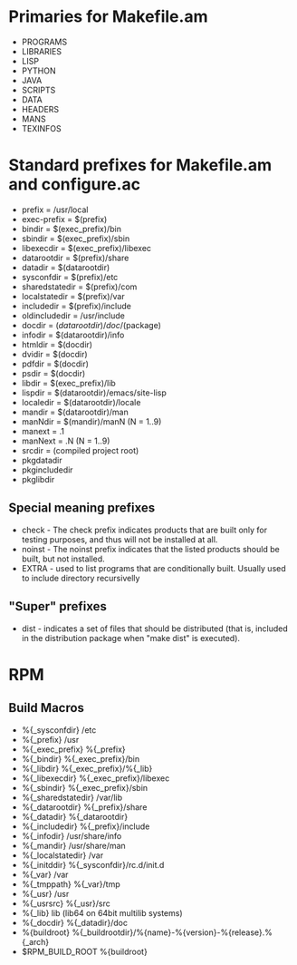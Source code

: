 # Primaries for **Makefile.am**

- PROGRAMS
- LIBRARIES
- LISP
- PYTHON
- JAVA
- SCRIPTS
- DATA
- HEADERS
- MANS
- TEXINFOS

# Standard prefixes for Makefile.am and configure.ac
- prefix          = /usr/local
- exec-prefix     = $(prefix)
- bindir          = $(exec_prefix)/bin
- sbindir         = $(exec_prefix)/sbin
- libexecdir      = $(exec_prefix)/libexec
- datarootdir     = $(prefix)/share
- datadir         = $(datarootdir)
- sysconfdir      = $(prefix)/etc
- sharedstatedir  = $(prefix)/com
- localstatedir   = $(prefix)/var
- includedir      = $(prefix)/include
- oldincludedir   = /usr/include
- docdir          = $(datarootdir)/doc/$(package)
- infodir         = $(datarootdir)/info
- htmldir         = $(docdir)
- dvidir          = $(docdir)
- pdfdir          = $(docdir)
- psdir           = $(docdir)
- libdir          = $(exec_prefix)/lib
- lispdir         = $(datarootdir)/emacs/site-lisp
- localedir       = $(datarootdir)/locale
- mandir          = $(datarootdir)/man
- manNdir         = $(mandir)/manN  (N = 1..9)
- manext          = .1
- manNext         = .N              (N = 1..9)
- srcdir          = (compiled project root)
- pkgdatadir
- pkgincludedir
- pkglibdir

## Special meaning prefixes
- check - The check prefix indicates products that are built only for testing purposes, and thus will not be installed at all.
- noinst - The noinst prefix indicates that the listed products should be built, but not installed.
- EXTRA - used to list programs that are conditionally built. Usually used to include directory recursivelly

## "Super" prefixes
- dist - indicates a set of files that should be distributed (that is, included in the distribution package when "make dist" is executed).


# RPM
## Build Macros
- %{_sysconfdir}        /etc
- %{_prefix}            /usr
- %{_exec_prefix}       %{_prefix}
- %{_bindir}            %{_exec_prefix}/bin
- %{_libdir}            %{_exec_prefix}/%{_lib}
- %{_libexecdir}        %{_exec_prefix}/libexec
- %{_sbindir}           %{_exec_prefix}/sbin
- %{_sharedstatedir}    /var/lib
- %{_datarootdir}       %{_prefix}/share
- %{_datadir}           %{_datarootdir}
- %{_includedir}        %{_prefix}/include
- %{_infodir}           /usr/share/info
- %{_mandir}            /usr/share/man
- %{_localstatedir}     /var
- %{_initddir}          %{_sysconfdir}/rc.d/init.d
- %{_var}               /var
- %{_tmppath}           %{_var}/tmp
- %{_usr}               /usr
- %{_usrsrc}            %{_usr}/src
- %{_lib}               lib (lib64 on 64bit multilib systems)
- %{_docdir}            %{_datadir}/doc
- %{buildroot}          %{_buildrootdir}/%{name}-%{version}-%{release}.%{_arch}
- $RPM_BUILD_ROOT       %{buildroot}
